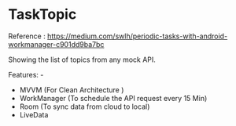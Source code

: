 # TaskTopic

Reference : https://medium.com/swlh/periodic-tasks-with-android-workmanager-c901dd9ba7bc


Showing the list of topics from any mock API. 

Features: -
- MVVM (For Clean Architecture )
- WorkManager (To schedule the API request every 15 Min)
- Room (To sync data from cloud to local)
- LiveData 
